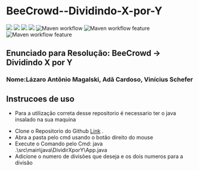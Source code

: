 # BeeCrowd--Dividindo-X-por-Y
![](https://img.shields.io/github/issues/acarddoso/BeeCrowd--Dividindo-X-por-Y)
![](https://img.shields.io/github/forks/acarddoso/BeeCrowd--Dividindo-X-por-Y)
![](https://img.shields.io/github/stars/acarddoso/BeeCrowd--Dividindo-X-por-Y)
![](https://img.shields.io/github/license/acarddoso/BeeCrowd--Dividindo-X-por-Y)
![Maven workflow](https://github.com/acarddoso/BeeCrowd--Dividindo-X-por-Y/actions/workflows/maven.yml/badge.svg)
![Maven workflow feature](https://github.com/acarddoso/BeeCrowd--Dividindo-X-por-Y/actions/workflows/maven.yml/badge.svg?branch=feature)
![Maven workflow feature](https://github.com/acarddoso/BeeCrowd--Dividindo-X-por-Y/actions/workflows/apisec-scan.yml/badge.svg?branch=feature)

## Enunciado para Resolução: BeeCrowd -> Dividindo X por Y

### Nome:Lázaro Antônio Magalski, Adã Cardoso, Vinícius Schefer




## Instrucoes de uso

- Para a utilização correta desse repositorio é necessario ter o java insalado na sua maquina
+ Clone o Repositorio do Github [Link](https://github.com/acarddoso/BeeCrowd--Dividindo-X-por-Y "Github") . 
+ Abra a pasta pelo cmd usando o botão direito do mouse
+ Execute o Comando pelo Cmd: java 
.\src\main\java\DividirXporY\App.java
+ Adicione o numero de divisões que deseja e os dois numeros para a divisão            
